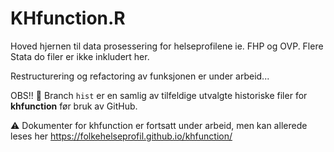 # KHfunction.R
Hoved hjernen til data prosessering for helseprofilene ie. FHP og OVP. Flere Stata do filer er ikke inkludert her.

Restructurering og refactoring av funksjonen er under arbeid...


OBS!! :memo: Branch `hist` er en samlig av tilfeldige utvalgte historiske filer for **khfunction** før bruk av GitHub.

:warning: Dokumenter for khfunction er fortsatt under arbeid, men kan allerede leses her
https://folkehelseprofil.github.io/khfunction/ 
